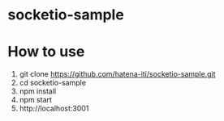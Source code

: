socketio-sample
===============

# How to use

1. git clone https://github.com/hatena-iti/socketio-sample.git
2. cd socketio-sample
3. npm install
4. npm start
5. http://localhost:3001
